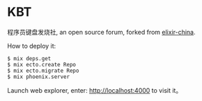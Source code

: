 # KBT

程序员键盘发烧社, an open source forum, forked from [elixir-china](https://github.com/jw2013/elixir-china).

How to deploy it:

```
$ mix deps.get
$ mix ecto.create Repo
$ mix ecto.migrate Repo
$ mix phoenix.server
```

Launch web explorer, enter: [http://localhost:4000](http://localhost:4000) to visit it。
